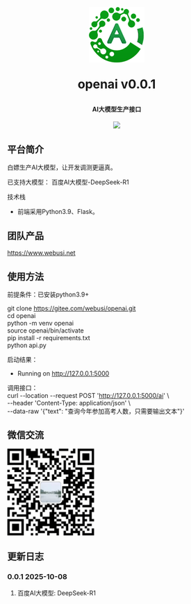 <p align="center">
	<img alt="logo" src="favicon.png">
</p>
<h1 align="center" style="margin: 30px 0 30px; font-weight: bold;">openai v0.0.1</h1>
<h4 align="center">AI大模型生产接口</h4>
<p align="center">
	<a href="https://gitee.com/webusi/openai/blob/master/LICENSE"><img src="https://img.shields.io/github/license/mashape/apistatus.svg"></a>
</p>

## 平台简介

白嫖生产AI大模型，让开发调测更逼真。<p/>


已支持大模型：
百度AI大模型-DeepSeek-R1

技术栈<br>
* 前端采用Python3.9、Flask。

## 团队产品
https://www.webusi.net

## 使用方法
前提条件：已安装python3.9+

git clone https://gitee.com/webusi/openai.git <br>
cd openai <br>
python -m venv openai <br>
source openai/bin/activate <br>
pip install -r requirements.txt <br>
python api.py <br>

启动结果：<br>
 * Running on http://127.0.0.1:5000 <br>

调用接口：<br>
curl --location --request POST 'http://127.0.0.1:5000/ai' \ <br>
--header 'Content-Type: application/json' \ <br>
--data-raw '{"text": "查询今年参加高考人数，只需要输出文本"}' <br>

## 微信交流
<tr>
    <td><img width="200" height="200" src="code.png"/></td>
</tr>

## 更新日志
### 0.0.1 2025-10-08
1.  百度AI大模型: DeepSeek-R1
